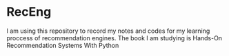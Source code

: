 # RecEng
I am using this repository to record my notes and codes for my learning proccess of recommendation engines.
The book I am studying is Hands-On Recommendation Systems With Python
